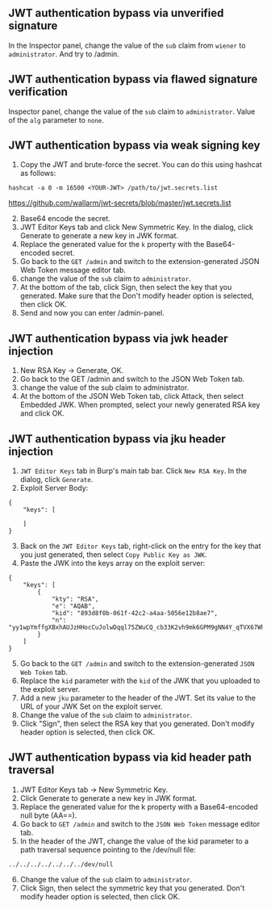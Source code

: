 ## JWT authentication bypass via unverified signature

In the Inspector panel, change the value of the `sub` claim from `wiener` to `administrator`. And try to /admin.

## JWT authentication bypass via flawed signature verification

Inspector panel, change the value of the `sub` claim to `administrator`. Value of the `alg` parameter to `none`.

## JWT authentication bypass via weak signing key

1) Copy the JWT and brute-force the secret. You can do this using hashcat as follows:

```
hashcat -a 0 -m 16500 <YOUR-JWT> /path/to/jwt.secrets.list
```
https://github.com/wallarm/jwt-secrets/blob/master/jwt.secrets.list

2) Base64 encode the secret.
3) JWT Editor Keys tab and click New Symmetric Key. In the dialog, click Generate to generate a new key in JWK format.
4) Replace the generated value for the `k` property with the Base64-encoded secret.
5) Go back to the `GET /admin` and switch to the extension-generated JSON Web Token message editor tab.
6) change the value of the `sub` claim to `administrator`.
7) At the bottom of the tab, click Sign, then select the key that you generated. Make sure that the Don't modify header option is selected, then click OK.
8) Send and now you can enter /admin-panel.


## JWT authentication bypass via jwk header injection

1) New RSA Key -> Generate, OK.
2) Go back to the GET /admin and switch to the JSON Web Token tab.
3) change the value of the sub claim to administrator.
4) At the bottom of the JSON Web Token tab, click Attack, then select Embedded JWK. When prompted, select your newly generated RSA key and click OK.

## JWT authentication bypass via jku header injection

1) `JWT Editor Keys` tab in Burp's main tab bar. Click `New RSA Key`. In the dialog, click `Generate`.
2) Exploit Server Body:

```
{
    "keys": [

    ]
}
```

3) Back on the `JWT Editor Keys` tab, right-click on the entry for the key that you just generated, then select `Copy Public Key as JWK`.
4) Paste the JWK into the keys array on the exploit server:
```
{
    "keys": [
        {
            "kty": "RSA",
            "e": "AQAB",
            "kid": "893d8f0b-061f-42c2-a4aa-5056e12b8ae7",
            "n": "yy1wpYmffgXBxhAUJzHHocCuJolwDqql75ZWuCQ_cb33K2vh9mk6GPM9gNN4Y_qTVX67WhsN3JvaFYw"
        }
    ]
}
```

5) Go back to the `GET /admin` and switch to the extension-generated `JSON Web Token` tab.
6) Replace the `kid` parameter with the `kid` of the JWK that you uploaded to the exploit server.
7) Add a new `jku` parameter to the header of the JWT. Set its value to the URL of your JWK Set on the exploit server.
8) Change the value of the `sub` claim to `administrator`.
9) Click "Sign", then select the RSA key that you generated. Don't modify header option is selected, then click OK.

## JWT authentication bypass via kid header path traversal

1) JWT Editor Keys tab -> New Symmetric Key.
2) Click Generate to generate a new key in JWK format.
3) Replace the generated value for the k property with a Base64-encoded null byte (AA==).
4) Go back to `GET /admin` and switch to the `JSON Web Token` message editor tab.
5)  In the header of the JWT, change the value of the kid parameter to a path traversal sequence pointing to the /dev/null file:

```
../../../../../../../dev/null
```

6) Change the value of the `sub` claim to `administrator`.
7) Click Sign, then select the symmetric key that you generated. Don't modify header option is selected, then click OK.
